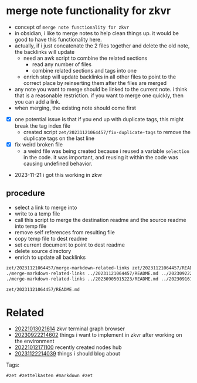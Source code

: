 # merge note functionality for zkvr

- concept of `merge note functionality for zkvr`
- in obsidian, i like to merge notes to help clean things up. it would be good to have this functionality here.
- actually, if i just concatenate the 2 files together and delete the old note, the backlinks will update
  - need an awk script to combine the related sections
    - read any number of files
    - combine related sections and tags into one
  - enrich step will update backlinks in all other files to point to the correct place by reinserting them after the files are merged
- any note you want to merge should be linked to the current note. i think that is a reasonable restriction. if you want to merge one quickly, then you can add a link.
- when merging, the existing note should come first
- [x] one potential issue is that if you end up with duplicate tags, this might break the tag index file
  - created script `zet/20231121064457/fix-duplicate-tags` to remove the duplicate tags on the last line
- [x] fix weird broken file
  - a weird file was being created because i reused a variable `selection` in the code. it was important, and reusing it within the code was causing undefined behavior.
- 2023-11-21 i got this working in zkvr

## procedure
- select a link to merge into
- write to a temp file
- call this script to merge the destination readme and the source readme into temp file
- remove self references from resulting file
- copy temp file to dest readme
- set current document to point to dest readme
- delete source directory
- enrich to update all backlinks

```bash
zet/20231121064457/merge-markdown-related-links zet/20231121064457/README.md zet/20230922214602/README.md
./merge-markdown-related-links ../20231121064457/README.md ../20230922214602/README.md
./merge-markdown-related-links ../20230905015223/README.md ../20230916132320/README.md | bat --language=md
```

` zet/20231121064457/README.md `

# Related

- [20221013021614](/zet/20221013021614/README.md) zkvr terminal graph browser
- [20230922214602](/zet/20230922214602/README.md) things i want to implement in zkvr after working on the environment
- [20221012171100](/zet/20221012171100/README.md) recently created nodes hub
- [20231122214039](/zet/20231122214039/README.md) things i should blog about

Tags:

    #zet #zettelkasten #markdown #zet
